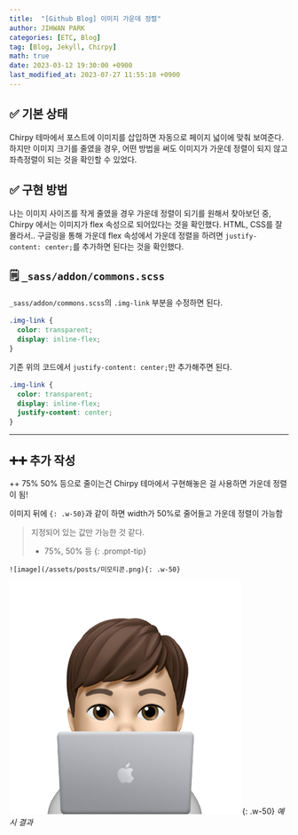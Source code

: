 ```yaml
---
title:  "[Github Blog] 이미지 가운데 정렬"
author: JIHWAN PARK
categories: [ETC, Blog]
tag: [Blog, Jekyll, Chirpy]
math: true
date: 2023-03-12 19:30:00 +0900
last_modified_at: 2023-07-27 11:55:18 +0900
---
```


## ✅ 기본 상태
Chirpy 테마에서 포스트에 이미지를 삽입하면 자동으로 페이지 넓이에 맞춰 보여준다. 하지만 이미지 크기를 줄였을 경우, 어떤 방법을 써도 이미지가 가운데 정렬이 되지 않고 좌측정렬이 되는 것을 확인할 수 있었다.

## ✅ 구현 방법
나는 이미지 사이즈를 작게 줄였을 경우 가운데 정렬이 되기를 원해서 찾아보던 중, Chirpy 에서는 이미지가 flex 속성으로 되어있다는 것을 확인했다. HTML, CSS를 잘 몰라서.. 구글링을 통해 가운데 flex 속성에서 가운데 정렬을 하려면 `justify-content: center;`를 추가하면 된다는 것을 확인했다.

## 🗒️ `_sass/addon/commons.scss`
`_sass/addon/commons.scss`의 `.img-link` 부분을 수정하면 된다.


```scss
.img-link {
  color: transparent;
  display: inline-flex;
}
```

기존 위의 코드에서 `justify-content: center;`만 추가해주면 된다.

```scss
.img-link {
  color: transparent;
  display: inline-flex;
  justify-content: center;
}
```

---
## ➕➕ 추가 작성
++ 75% 50% 등으로 줄이는건 Chirpy 테마에서 구현해놓은 걸 사용하면 가운데 정렬이 됨!

이미지 뒤에 `{: .w-50}`과 같이 하면 width가 50%로 줄어들고 가운데 정렬이 가능함

> 지정되어 있는 값만 가능한 것 같다.
> - 75%, 50% 등 
{: .prompt-tip}

```
![image](/assets/posts/미모티콘.png){: .w-50}
```

![image](/assets/posts/미모티콘.png){: .w-50}
_예시 결과_